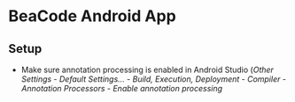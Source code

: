 # BeaCode Android App

## Setup

- Make sure annotation processing is enabled in Android Studio (*Other Settings* - *Default Settings...* - *Build, Execution, Deployment* - *Compiler* - *Annotation Processors* - *Enable annotation processing*
